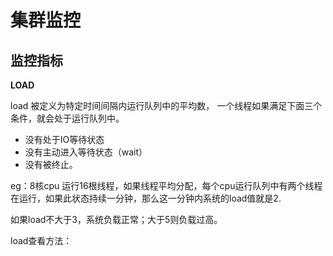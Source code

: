 
# 集群监控


## 监控指标

**LOAD**

load 被定义为特定时间间隔内运行队列中的平均数， 一个线程如果满足下面三个条件，就会处于运行队列中。
 * 没有处于IO等待状态
 * 没有主动进入等待状态（wait）
 * 没有被终止。

 eg：8核cpu 运行16根线程，如果线程平均分配，每个cpu运行队列中有两个线程在运行，如果此状态持续一分钟，那么这一分钟内系统的load值就是2.
 
 如果load不大于3，系统负载正常；大于5则负载过高。
 
 load查看方法：
 
 









